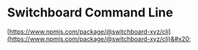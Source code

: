# Switchboard Command Line

[https://www.npmjs.com/package/@switchboard-xyz/cli](https://www.npmjs.com/package/@switchboard-xyz/cli)&#x20;
